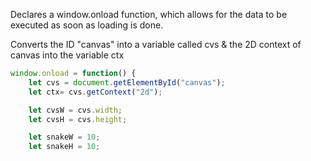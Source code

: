 Declares a window.onload function, which allows for the data to be executed as soon as loading is done.

Converts the ID "canvas" into a variable called cvs & the 2D context of canvas into the variable ctx


```JavaScript
window.onload = function() {
    let cvs = document.getElementById("canvas");
    let ctx= cvs.getContext("2d");

    let cvsW = cvs.width;
    let cvsH = cvs.height;

    let snakeW = 10;
    let snakeH = 10;

```
